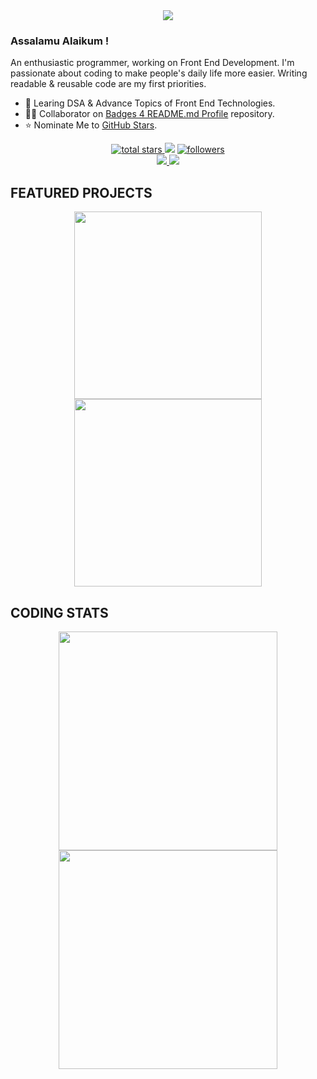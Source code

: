 <div align='center'>
<img src='https://readme-typing-svg.herokuapp.com?font=ubuntu&color=16A085&center=true&lines=Front+End+Developer;Enthusiastic+Programmer;Open+Source+Contributor;Code+For+Everyone'/>
</div>

### Assalamu Alaikum !

An enthusiastic programmer, working on Front End Development. I'm passionate about coding to make people's daily life more easier. Writing readable & reusable code are my first priorities.

- 🌱 Learing DSA & Advance Topics of Front End Technologies.
- 👨‍💻 Collaborator on [Badges 4 README.md Profile](https://github.com/alexandresanlim/Badges4-README.md-Profile) repository.
- ⭐️ Nominate Me to [GitHub Stars](https://stars.github.com/nominate).

<p align='center'>
    <a href='https://github.com/mrhrifat?tab=repositories&sort=stargazers'>
        <img alt='total stars' title='Total stars on GitHub' src='https://custom-icon-badges.herokuapp.com/badge/dynamic/json?logo=star&color=55960c&labelColor=488207&label=Stars&style=for-the-badge&query=%24.stars&url=https://api.github-star-counter.workers.dev/user/mrhrifat'/>
    </a>
    <img src='https://visitor-badge-reloaded.herokuapp.com/badge?page_id=mrhrifat&logo=Github&style=for-the-badge&color=16a085'>
    <a href='https://github.com/mrhrifat?tab=followers'>
        <img alt='followers' title='Follow Me on GitHub' src='https://custom-icon-badges.herokuapp.com/github/followers/mrhrifat?color=236ad3&labelColor=1155ba&style=for-the-badge&logo=person-add&label=Follow&logoColor=white'/>
        <br>
    </a>
    <a href='https://www.linkedin.com/in/mrhrifat' target='_blank'>
        <img src='https://img.shields.io/badge/linkedin%20-%230077B5.svg?&style=for-the-badge&logo=linkedin&logoColor=white'/>
    </a>
    <a href='mailto:mrhrifat383759@gmail.com' target='_blank'>
        <img src='https://img.shields.io/badge/Gmail-D14836?style=for-the-badge&logo=gmail&logoColor=white'/>
    </a>
</p>

## FEATURED PROJECTS

<p align='center'>
    <a href='https://github.com/mrhrifat/holy-alquran'>
        <img src='https://github-readme-stats.vercel.app/api/pin/?username=mrhrifat&repo=holy-alquran&theme=transparent&hide=html' width='300'/>
    </a>
    <a href='https://github.com/mrhrifat/web-badge'>
        <img src='https://github-readme-stats.vercel.app/api/pin/?username=mrhrifat&repo=web-badge&theme=transparent'  width='300'/>
    </a>
</p>

## CODING STATS

<p align = 'center'>
    <img src='https://github-readme-stats.vercel.app/api?username=mrhrifat&count_private=true&include_all_commits=true&show_icons=true&theme=transparent' width='350'/>
    <img src='https://github-readme-streak-stats.herokuapp.com/?user=mrhrifat&theme=transparent' width='350'>
</p>

##
